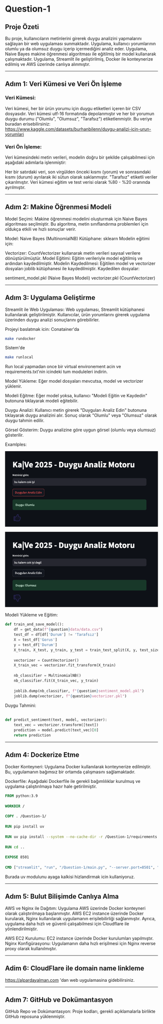 # Question-1

## Proje Özeti
Bu proje, kullanıcıların metinlerini girerek duygu analizini yapmalarını sağlayan bir web uygulaması sunmaktadır. Uygulama, kullanıcı yorumlarının olumlu ya da olumsuz duygu içerip içermediğini analiz eder. Uygulama, Naive Bayes makine öğrenmesi algoritması ile eğitilmiş bir model kullanarak çalışmaktadır. Uygulama, Streamlit ile geliştirilmiş, Docker ile konteynerize edilmiş ve AWS üzerinde canlıya alınmıştır.

-----

## Adım 1: Veri Kümesi ve Veri Ön İşleme
### Veri Kümesi:
Veri kümesi, her bir ürün yorumu için duygu etiketleri içeren bir CSV dosyasıdır. Veri kümesi utf-16 formatında depolanmıştır ve her bir yorumun duygu durumu ("Olumlu", "Olumsuz", "Tarafsız") etiketlenmiştir.
Bu veriye buradan erisebilirsiniz: https://www.kaggle.com/datasets/burhanbilenn/duygu-analizi-icin-urun-yorumlari

### Veri Ön İşleme:
Veri kümesindeki metin verileri, modelin doğru bir şekilde çalışabilmesi için aşağıdaki adımlarla işlenmiştir:

Her bir satırdaki veri, son virgülden önceki kısmı (yorum) ve sonrasındaki kısmı (durum) ayrılarak iki sütun olarak saklanmıştır.
"Tarafsız" etiketli veriler çıkarılmıştır.
Veri kümesi eğitim ve test verisi olarak %80 - %20 oranında ayrılmıştır.

-----

## Adım 2: Makine Öğrenmesi Modeli
Model Seçimi:
Makine öğrenmesi modelini oluşturmak için Naive Bayes algoritması seçilmiştir. Bu algoritma, metin sınıflandırma problemleri için oldukça etkili ve hızlı sonuçlar verir.

Model: Naive Bayes (MultinomialNB)
Kütüphane: sklearn
Modelin eğitimi için:

Vectorizer: CountVectorizer kullanarak metin verileri sayısal verilere dönüştürülmüştür.
Model Eğitimi: Eğitim verileriyle model eğitilmiş ve ardından kaydedilmiştir.
Modelin Kaydedilmesi:
Eğitilen model ve vectorizer dosyaları joblib kütüphanesi ile kaydedilmiştir. Kaydedilen dosyalar:

sentiment_model.pkl (Naive Bayes Modeli)
vectorizer.pkl (CountVectorizer)

-----

## Adım 3: Uygulama Geliştirme
Streamlit ile Web Uygulaması:
Web uygulaması, Streamlit kütüphanesi kullanılarak geliştirilmiştir. Kullanıcılar, ürün yorumlarını girerek uygulama üzerinden duygu analizi sonuçlarını görebilirler.

Projeyi baslatmak icin:
Conatainer'da
```bash
make rundocker
```
Sistem'de
```bash
make runlocal
```
Run local yapmadan once bir virtual environement acin ve requirements.txt'nin icindeki tum moduleleri indirin.


Model Yükleme: Eğer model dosyaları mevcutsa, model ve vectorizer yüklenir.

Modeli Eğitme: Eğer model yoksa, kullanıcı "Modeli Eğitin ve Kaydedin" butonuna tıklayarak modeli eğitebilir.

Duygu Analizi: Kullanıcı metin girerek "Duyguları Analiz Edin" butonuna tıklayarak duygu analizini alır. Sonuç olarak "Olumlu" veya "Olumsuz" olarak duygu tahmin edilir.

Görsel Gösterim: Duygu analizine göre uygun görsel (olumlu veya olumsuz) gösterilir.

Examlples:

![ScreenShot](/Assets/ok.png)

![ScreenShot](/Assets/ko.png)


Modeli Yükleme ve Eğitim:

```python
def train_and_save_model():
    df = get_data(f"{question}data/data.csv")
    test_df = df[df['Durum'] != 'Tarafsız']
    X = test_df['Gorus']
    y = test_df['Durum']
    X_train, X_test, y_train, y_test = train_test_split(X, y, test_size=0.2, random_state=42)
    
    vectorizer = CountVectorizer()
    X_train_vec = vectorizer.fit_transform(X_train)
    
    nb_classifier = MultinomialNB()
    nb_classifier.fit(X_train_vec, y_train)
    
    joblib.dump(nb_classifier, f"{question}sentiment_model.pkl")
    joblib.dump(vectorizer, f"{question}vectorizer.pkl")
```

Duygu Tahmini:
```python

def predict_sentiment(text, model, vectorizer):
    text_vec = vectorizer.transform([text])
    prediction = model.predict(text_vec)[0]
    return prediction
```

-----

## Adım 4: Dockerize Etme

Docker Konteyneri:
Uygulama Docker kullanılarak konteynerize edilmiştir. Bu, uygulamanın bağımsız bir ortamda çalışmasını sağlamaktadır.

Dockerfile: Aşağıdaki Dockerfile ile gerekli bağımlılıklar kurulmuş ve uygulama çalıştırılmaya hazır hale getirilmiştir.

```dockerfile
FROM python:3.9

WORKDIR /

COPY . /Question-1/

RUN pip install uv

RUN uv pip install --system --no-cache-dir -r /Question-1/requirements.txt

RUN cd ..

EXPOSE 8501

CMD ["streamlit", "run", "/Question-1/main.py", "--server.port=8501", "--server.address=0.0.0.0"]
```
Burada uv modulunu ayaga kalkisi hizlandirmak icin kullaniyoruz.

-----

## Adım 5: Bulut Bilişimde Canlıya Alma
AWS ve Nginx ile Dağıtım:
Uygulama AWS üzerinde Docker konteyneri olarak çalıştırılmaya başlanmıştır. AWS EC2 instance üzerinde Docker kurularak, Nginx kullanılarak uygulamanın erişilebilirliği sağlanmıştır. Ayrıca, uygulama daha hızlı ve güvenli çalışabilmesi için Cloudflare ile yönlendirilmiştir.

AWS EC2 Kurulumu: EC2 instance üzerinde Docker kurulumları yapılmıştır.
Nginx Konfigürasyonu: Uygulamanın daha hızlı erişilmesi için Nginx reverse proxy olarak kullanılmıştır.

-----

## Adim 6: CloudFlare ile domain name linkleme
https://alpardayalman.com 'dan web uygulamasina gidebilirsiniz.

-----

## Adım 7: GitHub ve Dokümantasyon
GitHub Repo ve Dokümantasyon:
Proje kodları, gerekli açıklamalarla birlikte GitHub reposuna yüklenmiştir.
